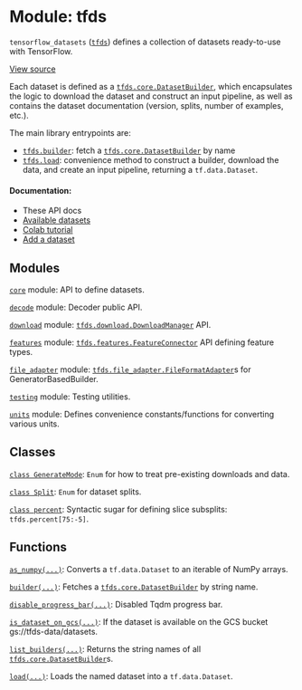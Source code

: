 <div itemscope itemtype="http://developers.google.com/ReferenceObject">
<meta itemprop="name" content="tfds" />
<meta itemprop="path" content="Stable" />
</div>

# Module: tfds

`tensorflow_datasets` (<a href="./tfds.md"><code>tfds</code></a>) defines a
collection of datasets ready-to-use with TensorFlow.

<a target="_blank" href=https://github.com/tensorflow/datasets/tree/master/tensorflow_datasets/__init__.py>View
source</a>

<!-- Placeholder for "Used in" -->

Each dataset is defined as a <a href="./tfds/core/DatasetBuilder.md"><code>tfds.core.DatasetBuilder</code></a>, which encapsulates
the logic to download the dataset and construct an input pipeline, as well as
contains the dataset documentation (version, splits, number of examples, etc.).

The main library entrypoints are:

* <a href="./tfds/builder.md"><code>tfds.builder</code></a>: fetch a <a href="./tfds/core/DatasetBuilder.md"><code>tfds.core.DatasetBuilder</code></a> by name
* <a href="./tfds/load.md"><code>tfds.load</code></a>: convenience method to construct a builder, download the data, and
  create an input pipeline, returning a `tf.data.Dataset`.

#### Documentation:

*   These API docs
*   [Available datasets](https://github.com/tensorflow/datasets/tree/master/docs/datasets.md)
*   [Colab tutorial](https://colab.research.google.com/github/tensorflow/datasets/blob/master/docs/overview.ipynb)
*   [Add a dataset](https://github.com/tensorflow/datasets/tree/master/docs/add_dataset.md)

## Modules

[`core`](./tfds/core.md) module: API to define datasets.

[`decode`](./tfds/decode.md) module: Decoder public API.

[`download`](./tfds/download.md) module: <a href="./tfds/download/DownloadManager.md"><code>tfds.download.DownloadManager</code></a> API.

[`features`](./tfds/features.md) module: <a href="./tfds/features/FeatureConnector.md"><code>tfds.features.FeatureConnector</code></a> API defining feature types.

[`file_adapter`](./tfds/file_adapter.md) module: <a href="./tfds/file_adapter/FileFormatAdapter.md"><code>tfds.file_adapter.FileFormatAdapter</code></a>s for GeneratorBasedBuilder.

[`testing`](./tfds/testing.md) module: Testing utilities.

[`units`](./tfds/units.md) module: Defines convenience constants/functions for
converting various units.

## Classes

[`class GenerateMode`](./tfds/download/GenerateMode.md): `Enum` for how to treat pre-existing downloads and data.

[`class Split`](./tfds/Split.md): `Enum` for dataset splits.

[`class percent`](./tfds/percent.md): Syntactic sugar for defining slice subsplits: `tfds.percent[75:-5]`.

## Functions

[`as_numpy(...)`](./tfds/as_numpy.md): Converts a `tf.data.Dataset` to an iterable of NumPy arrays.

[`builder(...)`](./tfds/builder.md): Fetches a <a href="./tfds/core/DatasetBuilder.md"><code>tfds.core.DatasetBuilder</code></a> by string name.

[`disable_progress_bar(...)`](./tfds/disable_progress_bar.md): Disabled Tqdm
progress bar.

[`is_dataset_on_gcs(...)`](./tfds/is_dataset_on_gcs.md): If the dataset is
available on the GCS bucket gs://tfds-data/datasets.

[`list_builders(...)`](./tfds/list_builders.md): Returns the string names of all <a href="./tfds/core/DatasetBuilder.md"><code>tfds.core.DatasetBuilder</code></a>s.

[`load(...)`](./tfds/load.md): Loads the named dataset into a `tf.data.Dataset`.


